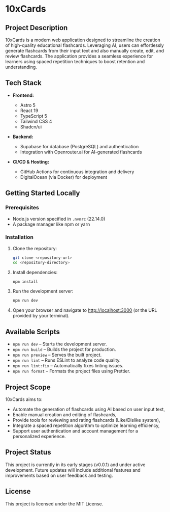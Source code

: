 # 10xCards

## Project Description

10xCards is a modern web application designed to streamline the creation of high-quality educational flashcards. Leveraging AI, users can effortlessly generate flashcards from their input text and also manually create, edit, and review flashcards. The application provides a seamless experience for learners using spaced repetition techniques to boost retention and understanding.

## Tech Stack

- **Frontend:**
  - Astro 5
  - React 19
  - TypeScript 5
  - Tailwind CSS 4
  - Shadcn/ui

- **Backend:**
  - Supabase for database (PostgreSQL) and authentication
  - Integration with Openrouter.ai for AI-generated flashcards

- **CI/CD & Hosting:**
  - GitHub Actions for continuous integration and delivery
  - DigitalOcean (via Docker) for deployment

## Getting Started Locally

### Prerequisites

- Node.js version specified in `.nvmrc` (22.14.0)
- A package manager like npm or yarn

### Installation

1. Clone the repository:
   ```bash
   git clone <repository-url>
   cd <repository-directory>
   ```

2. Install dependencies:
   ```bash
   npm install
   ```

3. Run the development server:
   ```bash
   npm run dev
   ```

4. Open your browser and navigate to [http://localhost:3000](http://localhost:3000) (or the URL provided by your terminal).

## Available Scripts

- `npm run dev` – Starts the development server.
- `npm run build` – Builds the project for production.
- `npm run preview` – Serves the built project.
- `npm run lint` – Runs ESLint to analyze code quality.
- `npm run lint:fix` – Automatically fixes linting issues.
- `npm run format` – Formats the project files using Prettier.

## Project Scope

10xCards aims to:
- Automate the generation of flashcards using AI based on user input text,
- Enable manual creation and editing of flashcards,
- Provide tools for reviewing and rating flashcards (Like/Dislike system),
- Integrate a spaced repetition algorithm to optimize learning efficiency,
- Support user authentication and account management for a personalized experience.

## Project Status

This project is currently in its early stages (v0.0.1) and under active development. Future updates will include additional features and improvements based on user feedback and testing.

## License

This project is licensed under the MIT License.
